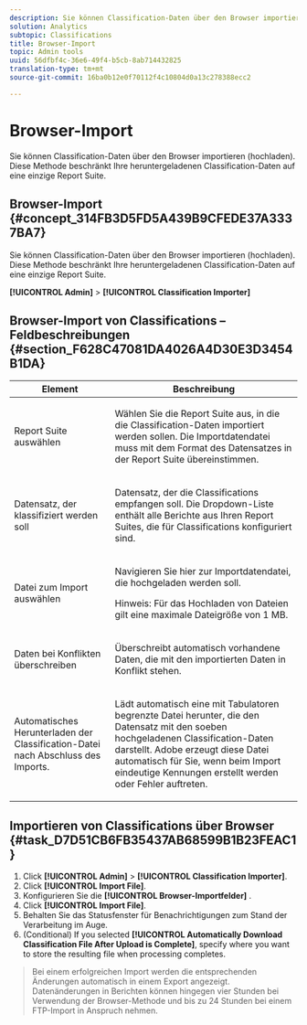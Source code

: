 ```yaml
---
description: Sie können Classification-Daten über den Browser importieren (hochladen). Diese Methode beschränkt Ihre heruntergeladenen Classification-Daten auf eine einzige Report Suite.
solution: Analytics
subtopic: Classifications
title: Browser-Import
topic: Admin tools
uuid: 56dfbf4c-36e6-49f4-b5cb-8ab714432825
translation-type: tm+mt
source-git-commit: 16ba0b12e0f70112f4c10804d0a13c278388ecc2

---
```



# Browser-Import

Sie können Classification-Daten über den Browser importieren (hochladen). Diese Methode beschränkt Ihre heruntergeladenen Classification-Daten auf eine einzige Report Suite.

## Browser-Import {#concept_314FB3D5FD5A439B9CFEDE37A3337BA7}

Sie können Classification-Daten über den Browser importieren (hochladen). Diese Methode beschränkt Ihre heruntergeladenen Classification-Daten auf eine einzige Report Suite.

**[!UICONTROL Admin]** &gt; **[!UICONTROL Classification Importer]**

## Browser-Import von Classifications – Feldbeschreibungen {#section_F628C47081DA4026A4D30E3D3454B1DA}

<table id="table_7FC7E510E7E74C2D9E8F316C5C6B66DB"> 
 <thead> 
  <tr> 
   <th colname="col1" class="entry"> Element </th> 
   <th colname="col2" class="entry"> Beschreibung </th> 
  </tr> 
 </thead>
 <tbody> 
  <tr> 
   <td colname="col1"> Report Suite auswählen </td> 
   <td colname="col2"> <p>Wählen Sie die Report Suite aus, in die die Classification-Daten importiert werden sollen. Die Importdatendatei muss mit dem Format des Datensatzes in der Report Suite übereinstimmen. </p> </td> 
  </tr> 
  <tr> 
   <td colname="col1"> Datensatz, der klassifiziert werden soll </td> 
   <td colname="col2"> <p>Datensatz, der die Classifications empfangen soll. Die Dropdown-Liste enthält alle Berichte aus Ihren Report Suites, die für Classifications konfiguriert sind. </p> </td> 
  </tr> 
  <tr> 
   <td colname="col1"> Datei zum Import auswählen </td> 
   <td colname="col2"> <p>Navigieren Sie hier zur Importdatendatei, die hochgeladen werden soll. </p> <p>Hinweis: Für das Hochladen von Dateien gilt eine maximale Dateigröße von 1 MB. </p> </td> 
  </tr> 
  <tr> 
   <td colname="col1"> Daten bei Konflikten überschreiben </td> 
   <td colname="col2"> <p>Überschreibt automatisch vorhandene Daten, die mit den importierten Daten in Konflikt stehen. </p> </td> 
  </tr> 
  <tr> 
   <td colname="col1"> Automatisches Herunterladen der Classification-Datei nach Abschluss des Imports. </td> 
   <td colname="col2"> <p>Lädt automatisch eine mit Tabulatoren begrenzte Datei herunter, die den Datensatz mit den soeben hochgeladenen Classification-Daten darstellt. Adobe erzeugt diese Datei automatisch für Sie, wenn beim Import eindeutige Kennungen erstellt werden oder Fehler auftreten. </p> </td> 
  </tr> 
 </tbody> 
</table>

## Importieren von Classifications über Browser {#task_D7D51CB6FB35437AB68599B1B23FEAC1}

<!-- 

t_upload_a_saint_data_file_via_web_browser.xml

 -->

1. Click **[!UICONTROL Admin]** &gt; **[!UICONTROL Classification Importer]**.
1. Click **[!UICONTROL Import File]**.
1. Konfigurieren Sie die **[!UICONTROL Browser-Importfelder]** .
1. Click **[!UICONTROL Import File]**.
1.  Behalten Sie das Statusfenster für Benachrichtigungen zum Stand der Verarbeitung im Auge.
1. (Conditional) If you selected **[!UICONTROL Automatically Download Classification File After Upload is Complete]**, specify where you want to store the resulting file when processing completes.
>Bei einem erfolgreichen Import werden die entsprechenden Änderungen automatisch in einem Export angezeigt. Datenänderungen in Berichten können hingegen vier Stunden bei Verwendung der Browser-Methode und bis zu 24 Stunden bei einem FTP-Import in Anspruch nehmen.

